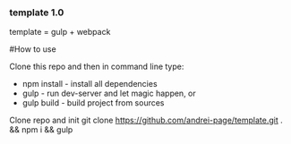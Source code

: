 ### template 1.0
template = gulp + webpack

#How to use

Clone this repo and then in command line type:

* npm install - install all dependencies
* gulp - run dev-server and let magic happen, or
* gulp build - build project from sources

Clone repo and init 
git clone https://github.com/andrei-page/template.git . && npm i && gulp


